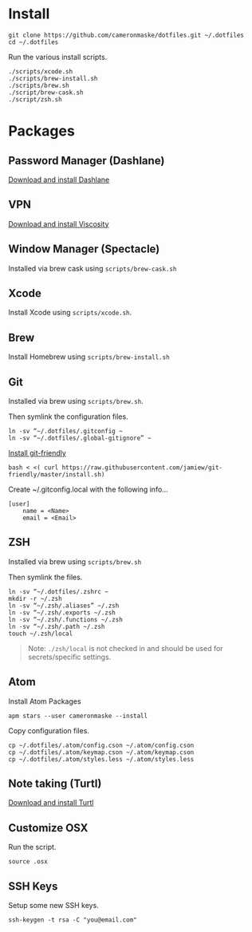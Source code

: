 # Install

```
git clone https://github.com/cameronmaske/dotfiles.git ~/.dotfiles
cd ~/.dotfiles
```

Run the various install scripts.

```
./scripts/xcode.sh
./scripts/brew-install.sh
./scripts/brew.sh
./script/brew-cask.sh
./script/zsh.sh
```

# Packages

## Password Manager (Dashlane)

[Download and install Dashlane](https://www.dashlane.com/download#downloaded)

## VPN

[Download and install Viscosity](https://www.sparklabs.com/viscosity/)

## Window Manager (Spectacle)

Installed via brew cask using `scripts/brew-cask.sh`

## Xcode

Install Xcode using `scripts/xcode.sh`.

## Brew

Install Homebrew using `scripts/brew-install.sh`

## Git

Installed via brew using `scripts/brew.sh`.

Then symlink the configuration files.

```
ln -sv “~/.dotfiles/.gitconfig ~
ln -sv “~/.dotfiles/.global-gitignore” ~
```

[Install git-friendly](https://github.com/jamiew/git-friendly)
```
bash < <( curl https://raw.githubusercontent.com/jamiew/git-friendly/master/install.sh)
```

Create ~/.gitconfig.local with the following info...
```
[user]
	name = <Name>
	email = <Email>
```

## ZSH

Installed via brew using `scripts/brew.sh`

Then symlink the files.

```
ln -sv “~/.dotfiles/.zshrc ~
mkdir -r ~/.zsh
ln -sv “~/.zsh/.aliases” ~/.zsh
ln -sv “~/.zsh/.exports ~/.zsh
ln -sv “~/.zsh/.functions ~/.zsh
ln -sv “~/.zsh/.path ~/.zsh
touch ~/.zsh/local
```

> Note: `./zsh/local` is not checked in and should be used for secrets/specific settings.

## Atom

Install Atom Packages
```
apm stars --user cameronmaske --install
```

Copy configuration files.
```
cp ~/.dotfiles/.atom/config.cson ~/.atom/config.cson
cp ~/.dotfiles/.atom/keymap.cson ~/.atom/keymap.cson
cp ~/.dotfiles/.atom/styles.less ~/.atom/styles.less
```
## Note taking (Turtl)

[Download and install Turtl](https://turtlapp.com/)

## Customize OSX

Run the script.
```
source .osx
```

## SSH Keys

Setup some new SSH keys.
```
ssh-keygen -t rsa -C "you@email.com"
```
